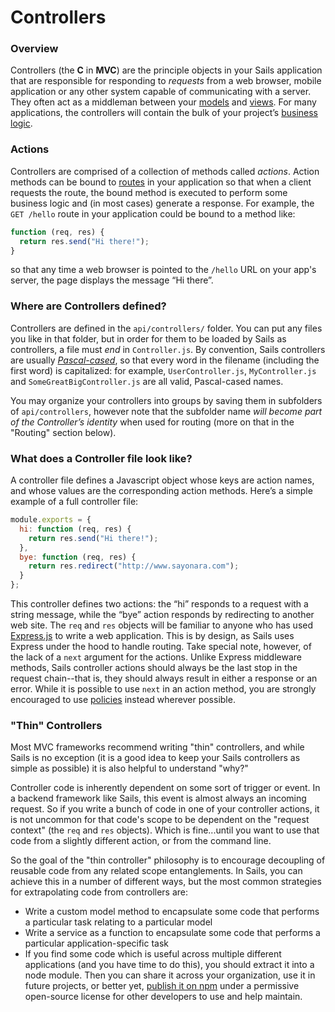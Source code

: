 # Controllers

### Overview

Controllers (the **C** in **MVC**) are the principle objects in your Sails application that are responsible for responding to *requests* from a web browser, mobile application or any other system capable of communicating with a server.  They often act as a middleman between your [models](http://sailsjs.org/#!/documentation/concepts/ORM/Models.html) and [views](http://sailsjs.org/#!/documentation/concepts/Views). For many applications, the controllers will contain the bulk of your project&rsquo;s [business logic](http://en.wikipedia.org/wiki/Business_logic).

### Actions
Controllers are comprised of a collection of methods called *actions*.  Action methods can be bound to [routes](http://sailsjs.org/#!/documentation/concepts/Routes) in your application so that when a client requests the route, the bound method is executed to perform some business logic and (in most cases) generate a response.  For example, the `GET /hello` route in your application could be bound to a method like:

```javascript
function (req, res) {
  return res.send("Hi there!");
}
```

so that any time a web browser is pointed to the `/hello` URL on your app's server, the page displays the message &ldquo;Hi there&rdquo;.

### Where are Controllers defined?
Controllers are defined in the `api/controllers/` folder. You can put any files you like in that folder, but in order for them to be loaded by Sails as controllers, a file must *end* in `Controller.js`.  By convention, Sails controllers are usually [*Pascal-cased*](http://c2.com/cgi/wiki?PascalCase), so that every word in the filename (including the first word) is capitalized: for example, `UserController.js`, `MyController.js` and `SomeGreatBigController.js` are all valid, Pascal-cased names.

You may organize your controllers into groups by saving them in subfolders of `api/controllers`, however note that the subfolder name *will become part of the Controller&rsquo;s identity* when used for routing (more on that in the "Routing" section below).

### What does a Controller file look like?
A controller file defines a Javascript object whose keys are action names, and whose values are the corresponding action methods.  Here&rsquo;s a simple example of a full controller file:

```javascript
module.exports = {
  hi: function (req, res) {
    return res.send("Hi there!");
  },
  bye: function (req, res) {
    return res.redirect("http://www.sayonara.com");
  }
};
```

This controller defines two actions: the &ldquo;hi&rdquo; responds to a request with a string message, while the &ldquo;bye&rdquo; action responds by redirecting to another web site.  The `req` and `res` objects will be familiar to anyone who has used [Express.js](https://github.com/expressjs) to write a web application.  This is by design, as Sails uses Express under the hood to handle routing.  Take special note, however, of the lack of a `next` argument for the actions.  Unlike Express  middleware methods, Sails controller actions should always be the last stop in the request chain--that is, they should always result in either a response or an error.  While it is possible to use `next` in an action method, you are strongly encouraged to use [policies](http://sailsjs.org/#!/documentation/concepts/Policies) instead wherever possible.




### "Thin" Controllers

Most MVC frameworks recommend writing "thin" controllers, and while Sails is no exception (it is a good idea to keep your Sails controllers as simple as possible) it is also helpful to understand "why?"

Controller code is inherently dependent on some sort of trigger or event.  In a backend framework like Sails, this event is almost always an incoming request.  So if you write a bunch of code in one of your controller actions, it is not uncommon for that code's scope to be dependent on the "request context" (the `req` and `res` objects).  Which is fine...until you want to use that code from a slightly different action, or from the command line.

So the goal of the "thin controller" philosophy is to encourage decoupling of reusable code from any related scope entanglements.  In Sails, you can achieve this in a number of different ways, but the most common strategies for extrapolating code from controllers are:

+ Write a custom model method to encapsulate some code that performs a particular task relating to a particular model
+ Write a service as a function to encapsulate some code that performs a particular application-specific task
+ If you find some code which is useful across multiple different applications (and you have time to do this), you should extract it into a node module.  Then you can share it across your organization, use it in future projects, or better yet, [publish it on npm]() under a permissive open-source license for other developers to use and help maintain.


<docmeta name="uniqueID" value="Controllers464694">
<docmeta name="displayName" value="Controllers">

